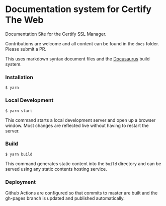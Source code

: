 # Documentation system for Certify The Web
Documentation Site for the Certify SSL Manager.

Contributions are welcome and all content can be found in the `docs` folder. Please submit a PR.

This uses markdown syntax document files and the [Docusaurus](https://docusaurus.io) build system.

### Installation

```
$ yarn
```

### Local Development

```
$ yarn start
```

This command starts a local development server and open up a browser window. Most changes are reflected live without having to restart the server.

### Build

```
$ yarn build
```

This command generates static content into the `build` directory and can be served using any static contents hosting service.

### Deployment

Github Actions are configured so that commits to master are built and the gh-pages branch is updated and published automatically.